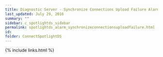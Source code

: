 ```yaml
---
title: ﻿Diagnostic Server - Synchronize Connections Upload Failure Alarm
last_updated: July 29, 2016
summary: ""
sidebar: c_spotlightds_sidebar
permalink: spotlightds_alarm_synchronizeconnectionsuploadfailure.html
id:
folder: ConnectSpotlightDS
---
```


{% include links.html %}
